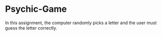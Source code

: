 # Psychic-Game
In this assignment, the computer randomly picks a letter and the user must guess the letter correctly.
